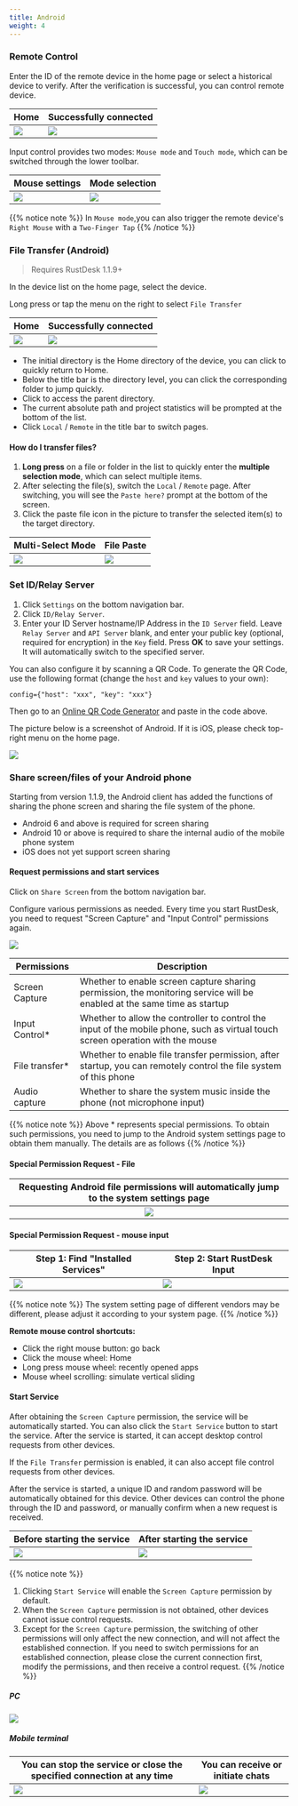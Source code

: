 ```yaml
---
title: Android
weight: 4
---
```


### Remote Control

Enter the ID of the remote device in the home page or select a historical device to verify.
After the verification is successful, you can control remote device.

| Home | Successfully connected |
| --- | --- |
| ![](/docs/en/client/android/images/connection_home_en.jpg?width=300px) | ![](/docs/en/client/android/images/connection_en.jpg?width=300px) |

Input control provides two modes: `Mouse mode` and `Touch mode`, which can be switched through the lower toolbar.

| Mouse settings | Mode selection |
| --- | --- |
| ![](/docs/en/client/android/images/touch_mode_icon_en.png?width=300px) | ![](/docs/en/client/android/images/touch_mode_en.jpg?width=300px) |

{{% notice note %}}
In `Mouse mode`,you can also trigger the remote device's `Right Mouse` with a `Two-Finger Tap`
{{% /notice %}}

### File Transfer (Android)

> Requires RustDesk 1.1.9+

In the device list on the home page, select the device.

Long press or tap the menu on the right to select `File Transfer`

| Home | Successfully connected |
| --- | --- |
| ![](/docs/en/client/android/images/connection_home_file_en.jpg?width=300px) | ![](/docs/en/client/android/images/file_connection_en.jpg?width=300px) |

- The initial directory is the Home directory of the device, you can click <i class="fas fa-home"></i> to quickly return to Home.
- Below the title bar is the directory level, you can click the corresponding folder to jump quickly.
- Click <i class="fas fa-arrow-up"></i> to access the parent directory.
- The current absolute path and project statistics will be prompted at the bottom of the list.
- Click `Local` / `Remote` in the title bar to switch pages.

#### How do I transfer files?

1. **Long press** on a file or folder in the list to quickly enter the **multiple selection mode**, which can select multiple items.
2. After selecting the file(s), switch the `Local` / `Remote` page. After switching, you will see the `Paste here?` prompt at the bottom of the screen.
3. Click the paste file icon in the picture to transfer the selected item(s) to the target directory.

| Multi-Select Mode | File Paste |
| --- | --- |
| ![](/docs/en/client/android/images/file_multi_select_en.jpg?width=300px) | ![](/docs/en/client/android/images/file_copy_en.jpg?width=300px) |

### Set ID/Relay Server

1. Click `Settings` on the bottom navigation bar.
2. Click `ID/Relay Server`.
3. Enter your ID Server hostname/IP Address in the `ID Server` field. Leave `Relay Server` and `API Server` blank, and enter your public key (optional, required for encryption) in the `Key` field. Press **OK** to save your settings. It will automatically switch to the specified server.

You can also configure it by scanning a QR Code. To generate the QR Code, use the following format (change the `host` and `key` values to your own):

```nolang
config={"host": "xxx", "key": "xxx"}
```

Then go to an [Online QR Code Generator](https://www.qr-code-generator.com/) and paste in the code above.

The picture below is a screenshot of Android. If it is iOS, please check top-right menu on the home page.

![](/docs/en/client/android/images/id_setting_en.jpg?width=300px)

### Share screen/files of your Android phone

Starting from version 1.1.9, the Android client has added the functions of sharing the phone screen and sharing the file system of the phone.

- Android 6 and above is required for screen sharing
- Android 10 or above is required to share the internal audio of the mobile phone system
- iOS does not yet support screen sharing

#### **Request permissions and start services**

Click on `Share Screen` from the bottom navigation bar.

Configure various permissions as needed. Every time you start RustDesk, you need to request "Screen Capture" and "Input Control" permissions again.

![](/docs/en/client/android/images/server_off_en.jpg?width=300px)

| Permissions | Description |
| --- | --- |
| Screen Capture | Whether to enable screen capture sharing permission, the monitoring service will be enabled at the same time as startup |
| Input Control* | Whether to allow the controller to control the input of the mobile phone, such as virtual touch screen operation with the mouse |
| File transfer* | Whether to enable file transfer permission, after startup, you can remotely control the file system of this phone |
| Audio capture  | Whether to share the system music inside the phone (not microphone input) |

{{% notice note %}}
Above * represents special permissions. To obtain such permissions, you need to jump to the Android system settings page to obtain them manually. The details are as follows
{{% /notice %}}

#### **Special Permission Request - File**

| Requesting Android file permissions will automatically jump to the system settings page |
| :---: |
| ![](/docs/en/client/android/images/get_file_en.jpg?width=300px) |

#### **Special Permission Request - mouse input**
| Step 1: Find "Installed Services" | Step 2: Start RustDesk Input |
| --- | --- |
| ![](/docs/en/client/android/images/get_input1_en.jpg?width=300px) | ![](/docs/en/client/android/images/get_input2_en.jpg?width=300px) |

{{% notice note %}}
The system setting page of different vendors may be different, please adjust it according to your system page.
{{% /notice %}}

**Remote mouse control shortcuts:**

- Click the right mouse button: go back
- Click the mouse wheel: Home
- Long press mouse wheel: recently opened apps
- Mouse wheel scrolling: simulate vertical sliding

#### **Start Service**

After obtaining the `Screen Capture` permission, the service will be automatically started. You can also click the `Start Service` button to start the service. After the service is started, it can accept desktop control requests from other devices.

If the `File Transfer` permission is enabled, it can also accept file control requests from other devices.

After the service is started, a unique ID and random password will be automatically obtained for this device. Other devices can control the phone through the ID and password, or manually confirm when a new request is received.

| Before starting the service | After starting the service |
| --- | --- |
| ![](/docs/en/client/android/images/server_off_en.jpg?width=300px) | ![](/docs/en/client/android/images/server_on_en.jpg?width=300px) |

{{% notice note %}}
1. Clicking `Start Service` will enable the `Screen Capture` permission by default.
2. When the `Screen Capture` permission is not obtained, other devices cannot issue control requests.
3. Except for the `Screen Capture` permission, the switching of other permissions will only affect the new connection, and will not affect the established connection. If you need to switch permissions for an established connection, please close the current connection first, modify the permissions, and then receive a control request.
{{% /notice %}}

##### PC

![](/docs/en/client/android/images/android_server_pc_side_en.png?width=700px)

##### Mobile terminal

| You can stop the service or close the specified connection at any time | You can receive or initiate chats |
| --- | --- |
| ![](/docs/en/client/android/images/server_on_en.jpg?width=300px) | ![](/docs/en/client/android/images/android_server2_en.jpg?width=300px) |
